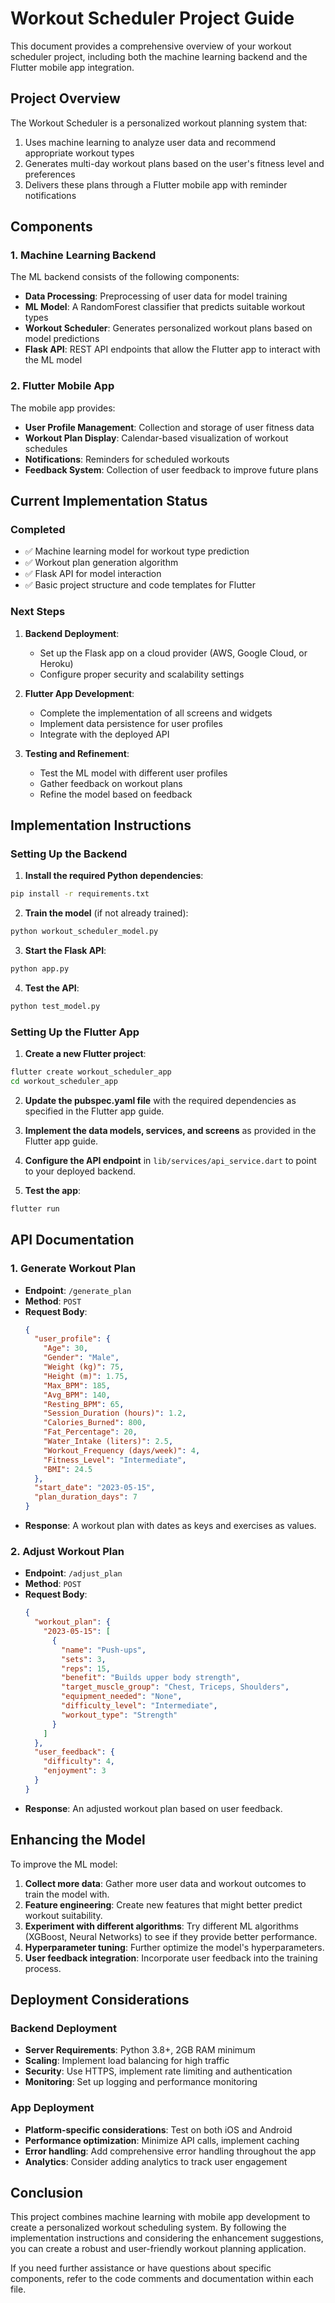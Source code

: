 # Workout Scheduler Project Guide

This document provides a comprehensive overview of your workout scheduler project, including both the machine learning backend and the Flutter mobile app integration.

## Project Overview

The Workout Scheduler is a personalized workout planning system that:

1. Uses machine learning to analyze user data and recommend appropriate workout types
2. Generates multi-day workout plans based on the user's fitness level and preferences
3. Delivers these plans through a Flutter mobile app with reminder notifications

## Components

### 1. Machine Learning Backend

The ML backend consists of the following components:

- **Data Processing**: Preprocessing of user data for model training
- **ML Model**: A RandomForest classifier that predicts suitable workout types
- **Workout Scheduler**: Generates personalized workout plans based on model predictions
- **Flask API**: REST API endpoints that allow the Flutter app to interact with the ML model

### 2. Flutter Mobile App

The mobile app provides:

- **User Profile Management**: Collection and storage of user fitness data
- **Workout Plan Display**: Calendar-based visualization of workout schedules
- **Notifications**: Reminders for scheduled workouts
- **Feedback System**: Collection of user feedback to improve future plans

## Current Implementation Status

### Completed

- ✅ Machine learning model for workout type prediction
- ✅ Workout plan generation algorithm
- ✅ Flask API for model interaction
- ✅ Basic project structure and code templates for Flutter

### Next Steps

1. **Backend Deployment**:
   - Set up the Flask app on a cloud provider (AWS, Google Cloud, or Heroku)
   - Configure proper security and scalability settings

2. **Flutter App Development**:
   - Complete the implementation of all screens and widgets
   - Implement data persistence for user profiles
   - Integrate with the deployed API

3. **Testing and Refinement**:
   - Test the ML model with different user profiles
   - Gather feedback on workout plans
   - Refine the model based on feedback

## Implementation Instructions

### Setting Up the Backend

1. **Install the required Python dependencies**:

```bash
pip install -r requirements.txt
```

2. **Train the model** (if not already trained):

```bash
python workout_scheduler_model.py
```

3. **Start the Flask API**:

```bash
python app.py
```

4. **Test the API**:

```bash
python test_model.py
```

### Setting Up the Flutter App

1. **Create a new Flutter project**:

```bash
flutter create workout_scheduler_app
cd workout_scheduler_app
```

2. **Update the pubspec.yaml file** with the required dependencies as specified in the Flutter app guide.

3. **Implement the data models, services, and screens** as provided in the Flutter app guide.

4. **Configure the API endpoint** in `lib/services/api_service.dart` to point to your deployed backend.

5. **Test the app**:

```bash
flutter run
```

## API Documentation

### 1. Generate Workout Plan

- **Endpoint**: `/generate_plan`
- **Method**: `POST`
- **Request Body**:
  ```json
  {
    "user_profile": {
      "Age": 30,
      "Gender": "Male",
      "Weight (kg)": 75,
      "Height (m)": 1.75,
      "Max_BPM": 185,
      "Avg_BPM": 140,
      "Resting_BPM": 65,
      "Session_Duration (hours)": 1.2,
      "Calories_Burned": 800,
      "Fat_Percentage": 20,
      "Water_Intake (liters)": 2.5,
      "Workout_Frequency (days/week)": 4,
      "Fitness_Level": "Intermediate",
      "BMI": 24.5
    },
    "start_date": "2023-05-15",
    "plan_duration_days": 7
  }
  ```
- **Response**: A workout plan with dates as keys and exercises as values.

### 2. Adjust Workout Plan

- **Endpoint**: `/adjust_plan`
- **Method**: `POST`
- **Request Body**:
  ```json
  {
    "workout_plan": {
      "2023-05-15": [
        {
          "name": "Push-ups",
          "sets": 3,
          "reps": 15,
          "benefit": "Builds upper body strength",
          "target_muscle_group": "Chest, Triceps, Shoulders",
          "equipment_needed": "None",
          "difficulty_level": "Intermediate",
          "workout_type": "Strength"
        }
      ]
    },
    "user_feedback": {
      "difficulty": 4,
      "enjoyment": 3
    }
  }
  ```
- **Response**: An adjusted workout plan based on user feedback.

## Enhancing the Model

To improve the ML model:

1. **Collect more data**: Gather more user data and workout outcomes to train the model with.
2. **Feature engineering**: Create new features that might better predict workout suitability.
3. **Experiment with different algorithms**: Try different ML algorithms (XGBoost, Neural Networks) to see if they provide better performance.
4. **Hyperparameter tuning**: Further optimize the model's hyperparameters.
5. **User feedback integration**: Incorporate user feedback into the training process.

## Deployment Considerations

### Backend Deployment

- **Server Requirements**: Python 3.8+, 2GB RAM minimum
- **Scaling**: Implement load balancing for high traffic
- **Security**: Use HTTPS, implement rate limiting and authentication
- **Monitoring**: Set up logging and performance monitoring

### App Deployment

- **Platform-specific considerations**: Test on both iOS and Android
- **Performance optimization**: Minimize API calls, implement caching
- **Error handling**: Add comprehensive error handling throughout the app
- **Analytics**: Consider adding analytics to track user engagement

## Conclusion

This project combines machine learning with mobile app development to create a personalized workout scheduling system. By following the implementation instructions and considering the enhancement suggestions, you can create a robust and user-friendly workout planning application.

If you need further assistance or have questions about specific components, refer to the code comments and documentation within each file. 